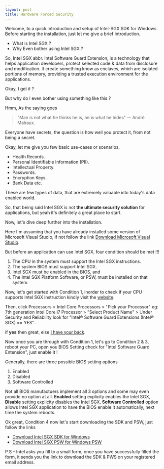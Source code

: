 ```yaml
---
layout: post
title: Hardware Forced Security
---
```

 
Welcome, to a quick introduction and setup of Intel-SGX SDK for Windows. Before starting the installation, just let me give a brief introduction.

* What is Intel SGX ?
* Why Even bother using Intel SGX ?

So, Intel SGX abbr. Intel Software Guard Extension, is a technology that helps application developers, protect selected code & data from disclosure and modification. It create something know as enclaves, which are isolated portions of memory, providing a trusted execution environment for the applications.

Okay, I get it ?

But why do I even bother using something like this ?

Hmm, As the saying goes

> “Man is not what he thinks he is, he is what he hides” ― André Malraux.

Everyone have secrets, the question is how well you protect it, from not being a secret.

Okay, let me give you few basic use-cases or scenarios,

- Health Records.
- Personal Identifiable Information (PII).
- Intellectual Property.
- Passwords.
- Encryption Keys.
- Bank Data etc.

These are few types of data, that are extremely valuable into today's data enabled world.  

So, that being said Intel SGX is not __the ultimate security solution__ for applications, but yeah it's definitely a great place to start. 

Now, let's dive deep further into the installation.

Here I'm assuming that you have already installed some version of Microsoft Visual Studio, if not follow the link [Download Microsoft Visual Studio](https://visualstudio.microsoft.com/downloads/).

But before an application can use Intel SGX, four condition should be met !!!
1. The CPU in the system must support the Intel SGX instructions.
2. The system BIOS must support Intel SGX.
3. Intel SGX must be enabled in the BIOS, and
4. The Intel SGX Platform Software, or PSW, must be installed on that system.

Now, let's get started with Condition 1, inorder to check if your CPU supports Intel SGX instruction kindly visit the [website](https://ark.intel.com/).

Then, click Processors > Intel Core Processors > "Pick your Processor" eg: 7th generation Intel Core i7 Processor > "Select Product Name" > Under Security and Reliability look for "Intel® Software Guard Extensions (Intel® SGX) == YES" .

if __yes__ then great, else [I have your back](https://software.intel.com/en-us/blogs/2016/05/30/usage-of-simulation-mode-in-sgx-enhanced-application).

Now once you are through with Condition 1, let's go to Condition 2 & 3, reboot your PC, open you BIOS Setting check for "Intel Software Guard Entension", just enable it !  

Generally, there are three possible BIOS setting options

1. Enabled
2. Disabled 
3. Software Controlled

Not all BIOS manufactuers implement all 3 options and some may even provide no option at all. __Enabled__ setting explicity enables the Intel SGX, __Disable__ setting explicity disables the Intel SGX, __Software Controlled__ option allows Intel SGX application to have the BIOS enable it automatically, next time the system reboots.   

Ok great, Condition 4 now let's start downloading the SDK and PSW, just follow the links

- [Download Intel SGX SDK for Windows](https://software.intel.com/en-us/sgx-sdk/download)
- [Download Intel SGX PSW for Windows PSW](https://software.intel.com/en-us/sgx-sdk/download) 

P.S - Intel asks you fill to a small form, once you have successfully filled the form, it sends you the link to download the SDK & PWS on your registered email address.

